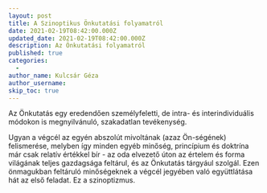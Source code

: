 ```yaml
---
layout: post
title: A Szinoptikus Önkutatási folyamatról
date: 2021-02-19T08:42:00.000Z
updated_date: 2021-02-19T08:42:00.000Z
description: Az Önkutatási folyamatról
published: true
categories:
  - 
author_name: Kulcsár Géza
author_username: 
skip_toc: true
---
```


Az Önkutatás egy eredendően személyfeletti, de intra- és interindividuális módokon is megnyilvánuló, szakadatlan tevékenység.

Ugyan a végcél az egyén abszolút mivoltának (azaz Ön-ségének) felismerése, melyben így minden egyéb minőség, princípium és doktrína már csak relatív értékkel bír - 
az oda elvezető úton az értelem és forma világának teljes gazdagsága feltárul, és az Önkutatás tárgyául szolgál. Ezen önmagukban feltáruló minőségeknek a 
végcél jegyében való együttlátása hát az első feladat. Ez a szinoptizmus.
